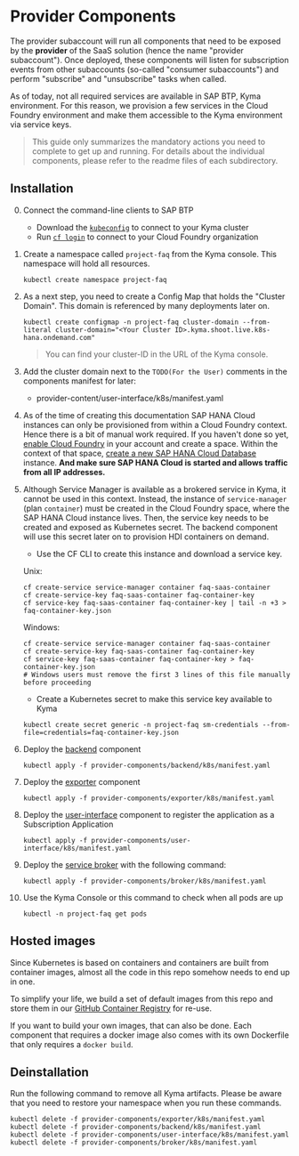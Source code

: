 # Provider Components

The provider subaccount will run all components that need to be exposed by the **provider** of the SaaS solution (hence the name "provider subaccount"). Once deployed, these components will listen for subscription events from other subaccounts (so-called "consumer subaccounts") and perform "subscribe" and "unsubscribe" tasks when called.

As of today, not all required services are available in SAP BTP, Kyma environment. For this reason, we provision a few services in the Cloud Foundry environment and make them accessible to the Kyma environment via service keys.

> This guide only summarizes the mandatory actions you need to complete to get up and running. For details about the individual components, please refer to the readme files of each subdirectory.

## Installation

0. Connect the command-line clients to SAP BTP
    - Download the [`kubeconfig`](https://developers.sap.com/tutorials/cp-kyma-download-cli.html#2d284324-bdd2-4f4b-b786-bab367947689) to connect to your Kyma cluster
    - Run [`cf login`](https://developers.sap.com/tutorials/cp-cf-download-cli.html#1ca87eac-c53f-4ced-a059-c304b1b34cd4) to connect to your Cloud Foundry organization


1. Create a namespace called `project-faq` from the Kyma console. This namespace will hold all resources. 

    ```
    kubectl create namespace project-faq
    ```

2. As a next step, you need to create a Config Map that holds the "Cluster Domain". This domain is referenced by many deployments later on.

    ```
    kubectl create configmap -n project-faq cluster-domain --from-literal cluster-domain="<Your Cluster ID>.kyma.shoot.live.k8s-hana.ondemand.com"
    ```
    > You can find your cluster-ID in the URL of the Kyma console.

2. Add the cluster domain next to the `TODO(For the User)` comments in the components manifest for later:
    - provider-content/user-interface/k8s/manifest.yaml

3. As of the time of creating this documentation SAP HANA Cloud instances can only be provisioned from within a Cloud Foundry context. Hence there is a bit of manual work required. If you haven't done so yet,  [enable Cloud Foundry](https://developers.sap.com/tutorials/hcp-create-trial-account.html) in your account and create a space. Within the context of that space, [create a new SAP HANA Cloud Database](https://developers.sap.com/tutorials/hana-cloud-deploying.html) instance. **And make sure SAP HANA Cloud is started and allows traffic from all IP addresses.**
4. Although Service Manager is available as a brokered service in Kyma, it cannot be used in this context. Instead, the instance of `service-manager` (plan `container`) must be created in the Cloud Foundry space, where the SAP HANA Cloud instance lives. Then, the service key needs to be created and exposed as Kubernetes secret. The backend component will use this secret later on to provision HDI containers on demand.
    - Use the CF CLI to create this instance and download a service key.
    
    Unix:
    ```
    cf create-service service-manager container faq-saas-container
    cf create-service-key faq-saas-container faq-container-key
    cf service-key faq-saas-container faq-container-key | tail -n +3 > faq-container-key.json
    ```
        
    Windows:
    ```
    cf create-service service-manager container faq-saas-container
    cf create-service-key faq-saas-container faq-container-key
    cf service-key faq-saas-container faq-container-key > faq-container-key.json
    # Windows users must remove the first 3 lines of this file manually before proceeding
    ```
    - Create a Kubernetes secret to make this service key available to Kyma
    ```
    kubectl create secret generic -n project-faq sm-credentials --from-file=credentials=faq-container-key.json
    ```
3. Deploy the [backend](backend) component
    ```shell
    kubectl apply -f provider-components/backend/k8s/manifest.yaml 
    ```
3. Deploy the [exporter](exporter) component
    ```shell
    kubectl apply -f provider-components/exporter/k8s/manifest.yaml 
    ```
3. Deploy the [user-interface](user-interface) component to register the application as a Subscription Application
    ```shell
    kubectl apply -f provider-components/user-interface/k8s/manifest.yaml 
    ```
3. Deploy the [service broker](broker) with the following command:
    ```shell
    kubectl apply -f provider-components/broker/k8s/manifest.yaml 
    ```
4. Use the Kyma Console or this command to check when all pods are up
    ```shell
    kubectl -n project-faq get pods
    ```

## Hosted images

Since Kubernetes is based on containers and containers are built from container images, almost all the code in this repo somehow needs to end up in one. 

To simplify your life, we build a set of default images from this repo and store them in our [GitHub Container Registry](https://) for re-use.

If you want to build your own images, that can also be done. Each component that requires a docker image also comes with its own Dockerfile that only requires a `docker build`.

## Deinstallation

Run the following command to remove all Kyma artifacts. Please be aware that you need to restore your namespace when you run these commands.

```
kubectl delete -f provider-components/exporter/k8s/manifest.yaml 
kubectl delete -f provider-components/backend/k8s/manifest.yaml 
kubectl delete -f provider-components/user-interface/k8s/manifest.yaml 
kubectl delete -f provider-components/broker/k8s/manifest.yaml 
```

